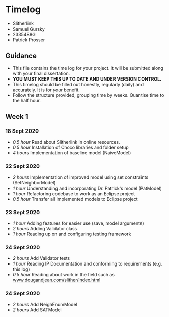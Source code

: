 # Timelog

* Slitherlink
* Samuel Gursky
* 2335488G
* Patrick Prosser

## Guidance

* This file contains the time log for your project. It will be submitted along with your final dissertation.
* **YOU MUST KEEP THIS UP TO DATE AND UNDER VERSION CONTROL.**
* This timelog should be filled out honestly, regularly (daily) and accurately. It is for *your* benefit.
* Follow the structure provided, grouping time by weeks.  Quantise time to the half hour.

## Week 1

### 18 Sept 2020

* *0.5 hour* Read about Slitherlink in online resources.
* *0.5 hour* Installation of Choco libraries and folder setup
* *4 hours* Implementation of baseline model (NaiveModel)

### 22 Sept 2020

* *2 hours* Implementation of improved model using set constraints (SetNeighborModel)
* *1 hour* Understanding and incorporating Dr. Patrick's model (PatModel)
* *1 hour* Refactoring codebase to work as an Eclipse project
* *0.5 hour* Transfer all implemented models to Eclipse project

### 23 Sept 2020

* *1 hour* Adding features for easier use (save, model arguments)
* *2 hours* Adding Validator class
* *1 hour* Reading up on and configuring testing framework

### 24 Sept 2020

* *2 hours* Add Validator tests
* *1 hour* Reading IP Documentation and conforming to requirements (e.g. this log)
* *0.5 hour* Reading about work in the field such as www.dougandjean.com/slither/index.html

### 24 Sept 2020

* *2 hours* Add NeighEnumModel
* *2 hours* Add SATModel